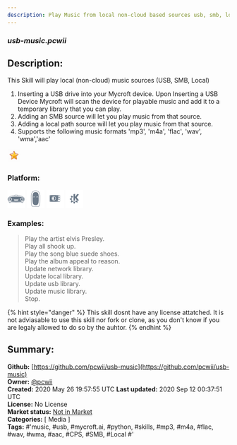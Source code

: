 ```yaml
---
description: Play Music from local non-cloud based sources usb, smb, local path with Mycroft.ai
---
```


### _usb-music.pcwii_  
## Description:  
This Skill will play local (non-cloud) music sources (USB, SMB, Local)
1. Inserting a USB drive into your Mycroft device. Upon Inserting a USB Device Mycroft
will scan the device for playable music and add it to a temporary library that you can play.
2. Adding an SMB source will let you play music from that source.
3. Adding a local path source will let you play music from that source.
4. Supports the following music formats 'mp3', 'm4a', 'flac', 'wav', 'wma','aac'  
  
![](../.gitbook/assets/star.png)  
  
### Platform:  
 ![Mark I](../.gitbook/assets/mark-1-icon.png)  ![Mark II](../.gitbook/assets/mark-2-icon.png)  ![Picroft](../.gitbook/assets/picroft-icon.png)  ![plasmoid](../.gitbook/assets/kde.png)   
### Examples:  
> Play the artist elvis Presley.  
> Play all shook up.  
> Play the song blue suede shoes.  
> Play the album appeal to reason.  
> Update network library.  
> Update local library.  
> Update usb library.  
> Update music library.  
> Stop.  
  
{% hint style="danger" %}
This skill dosnt have any license attatched. It is not adviasable to use this skill nor fork or clone, as you don't know if you are legaly allowed to do so by the auhtor.
{% endhint %}
  
## Summary:  
**Github:** [https://github.com/pcwii/usb-music](https://github.com/pcwii/usb-music)  
**Owner:** [@pcwii](https://github.com/pcwii)  
**Created:** 2020 May 26 19:57:55 UTC  **Last updated:** 2020 Sep 12 00:37:51 UTC  
**License:** No License  
**Market status:** [Not in Market](https://market.mycroft.ai/skill/)  
**Categories:** [ Media ]   
**Tags:** \#'music, \#usb, \#mycroft.ai, \#python, \#skills, \#mp3, \#m4a, \#flac, \#wav, \#wma, \#aac, \#CPS, \#SMB, \#Local \#'   
